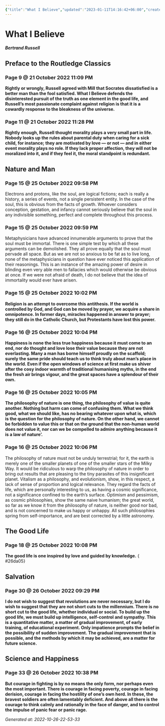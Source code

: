 ```yaml
---
{"title":"What I Believe","updated":"2023-01-11T14:16:42+06:00","created":"2022-10-26T16:53:46+06:00","latitude":23.7827339,"longitude":90.4214169,"altitude":-43.8,"dg-publish":true,"tags":["philosophy","modern","western","reading-notes"],"permalink":"/reading/notes-and-highlights/what-i-believe/","dgPassFrontmatter":true}
---
```


# What I Believe
##### Bertrand Russell

## Preface to the Routledge Classics
### Page 9 @ 21 October 2022 11:09 PM
**Rightly or wrongly, Russell agreed with Mill that Socrates dissatisfied is a better man than the fool satisfied. What I Believe defends the disinterested pursuit of the truth as one element in the good life, and Russell’s most passionate complaint against religion is that it is a cowardly response to the bleakness of the universe.**

### Page 11 @ 21 October 2022 11:28 PM
**Rightly enough, Russell thought morality plays a very small part in life. Nobody looks up the rules about parental duty when caring for a sick child, for instance; they are motivated by love — or not — and in either event morality plays no role. If they lack proper affection, they will not be moralized into it, and if they feel it, the moral standpoint is redundant.**

## Nature and Man
### Page 15 @ 25 October 2022 09:58 PM
Electrons and protons, like the soul, are logical fictions; each is really a history, a series of events, not a single persistent entity. In the case of the soul, this is obvious from the facts of growth. Whoever considers conception, gestation, and infancy cannot seriously believe that the soul in any indivisible something, perfect and complete throughout this process.

### Page 15 @ 25 October 2022 09:59 PM
Metaphysicians have advanced innumerable arguments to prove that the soul must be immortal. There is one simple test by which all these arguments can be demolished. They all prove equally that the soul must pervade all space. But as we are not so anxious to be fat as to live long, none of the metaphysicians in question have ever noticed this application of their reasonings. This is an instance of the amazing power of desire in blinding even very able men to fallacies which would otherwise be obvious at once. If we were not afraid of death, I do not believe that the idea of immortality would ever have arisen.

### Page 15 @ 25 October 2022 10:02 PM
**Religion is an attempt to overcome this antithesis. If the world is controlled by God, and God can be moved by prayer, we acquire a share in omnipotence. In former days, miracles happened in answer to prayer; they still do in the Catholic Church, but Protestants have lost this power.**

### Page 16 @ 25 October 2022 10:04 PM
**Happiness is none the less true happiness because it must come to an end, nor do thought and love lose their value because they are not everlasting. Many a man has borne himself proudly on the scaffold; surely the same pride should teach us to think truly about man’s place in the world. Even if the open windows of science at first make us shiver after the cosy indoor warmth of traditional humanising myths, in the end the fresh air brings vigour, and the great spaces have a splendour of their own.**

### Page 16 @ 25 October 2022 10:05 PM
**The philosophy of nature is one thing, the philosophy of value is quite another. Nothing but harm can come of confusing them. What we think good, what we should like, has no bearing whatever upon what is, which is the question for the philosophy of nature. On the other hand, we cannot be forbidden to value this or that on the ground that the non-human world does not value it, nor can we be compelled to admire anything because it is a law of nature’.**

### Page 16 @ 25 October 2022 10:06 PM
The philosophy of nature must not be unduly terrestrial; for it, the earth is merely one of the smaller planets of one of the smaller stars of the Milky Way. It would be ridiculous to warp the philosophy of nature in order to bring out results that are pleasing to the tiny parasites of this insignificant planet. Vitalism as a philosophy, and evolutionism, show, in this respect, a lack of sense of proportion and logical relevance. They regard the facts of life, which are personally interesting to us, as having a cosmic significance, not a significance confined to the earth’s surface. Optimism and pessimism, as cosmic philosophies, show the same naive humanism; the great world, so far as we know it from the philosophy of nature, is neither good nor bad, and is not concerned to make us happy or unhappy. All such philosophies spring from self-importance, and are best corrected by a little astronomy.

## The Good Life
### Page 18 @ 25 October 2022 10:08 PM
**The good life is one inspired by love and guided by knowledge.**
{ #26da05}


## Salvation
### Page 30 @ 26 October 2022 09:29 PM
**I do not wish to suggest that revolutions are never necessary, but I do wish to suggest that they are not short cuts to the millennium. There is no short cut to the good life, whether individual or social. To build up the good life, we must build up intelligence, self-control and sympathy. This is a quantitative matter, a matter of gradual improvement, of early training, of educational experiment. Only impatience prompts the belief in the possibility of sudden improvement. The gradual improvement that is possible, and the methods by which it may be achieved, are a matter for future science.**

## Science and Happiness
### Page 33 @ 26 October 2022 10:38 PM
**But courage in fighting is by no means the only form, nor perhaps even the most important. There is courage in facing poverty, courage in facing derision, courage in facing the hostility of one’s own herd. In these, the bravest soldiers are often lamentably deficient. And above all there is the courage to think calmly and rationally in the face of danger, and to control the impulse of panic fear or panic rage.**



_Generated at: 2022-10-26-22-53-33_